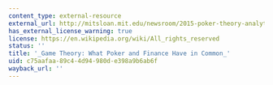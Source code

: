 ```yaml
---
content_type: external-resource
external_url: http://mitsloan.mit.edu/newsroom/2015-poker-theory-analytics-mit-opencourseware.php
has_external_license_warning: true
license: https://en.wikipedia.org/wiki/All_rights_reserved
status: ''
title: '_Game Theory: What Poker and Finance Have in Common_'
uid: c75aafaa-89c4-4d94-980d-e398a9b6ab6f
wayback_url: ''
---
```

